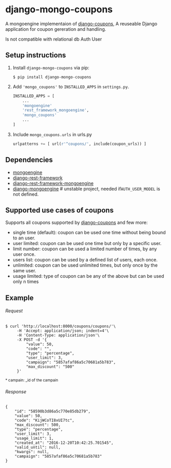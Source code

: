 # django-mongo-coupons

<!--![build status](https://travis-ci.org/byteweaver/django-coupons.png)-->


A mongoengine implementaion of [django-coupons](https://github.com/byteweaver/django-coupons "Django-coupons"), A reuseable Django application for coupon gereration and handling.

Is not compatible with relational db Auth User


## Setup instructions

1. Install `django-mongo-coupons` via pip:
   ```
   $ pip install django-mongo-coupons
   ```

2. Add `'mongo_coupons'` to `INSTALLED_APPS` in `settings.py`.


    ```Python
    INSTALLED_APPS = [
        ...
        'mongoengine'
        'rest_framework_mongoengine',
        'mongo_coupons'
        ...
    ]
    ```

3. Include `mongo_coupons.urls` in urls.py
    ```Python
    urlpatterns += [ url(r'^coupons/', include(coupon_urls)) ]
    ```

## Dependencies
* [mongoengine](http://mongoengine.org/)
* [django-rest-framework](http://www.django-rest-framework.org/)
* [django-rest-framework-mongoengine](https://github.com/umutbozkurt/django-rest-framework-mongoengine.git)
* [django-mongoengine](https://github.com/MongoEngine/django-mongoengine.git) # unstable project, needed if`AUTH_USER_MODEL` is not defined.

## Supported use cases of coupons

Supports all coupons supported by  [django-coupons](https://github.com/byteweaver/django-coupons "Django-coupons") and few more:

 * single time (default): coupon can be used one time without being bound to an user.
 * user limited: coupon can be used one time but only by a specific user.
 * limit number: coupon can be used a limited number of times, by any user once.
 * users list: coupon can be used by a defined list of users, each once.
 * unlimited: coupon can be used unlimited times, but only once by the same user.
 * usage limited: type of coupon can be any of the above but can be used only n times


## Example

###### Request

    $ curl 'http://localhost:8000/coupons/coupons/'\
         -H 'Accept: application/json; indent=4'\
         -H 'Content-Type: application/json'\
         -X POST -d '{
             "value": 50,
             "code": "",
             "type": "percentage",
             "user_limit": 3,
             "campaign": "5857afaf86a5c70681a5b783",
             "max_discount": "500"
         }'
    
   <sup>* campain: _id of the campain</sup>

###### Response

    {
        "id": "58590b3d86a5c770e85db279",
        "value": 50,
        "code": "KijWCoTI8xUI7tc",
        "max_discount": 500,
        "type": "percentage",
        "user_limit": 3,
        "usage_limit": 1,
        "created_at": "2016-12-20T10:42:25.701545",
        "valid_until": null,
        "kwargs": null,
        "campaign": "5857afaf86a5c70681a5b783"
    }
